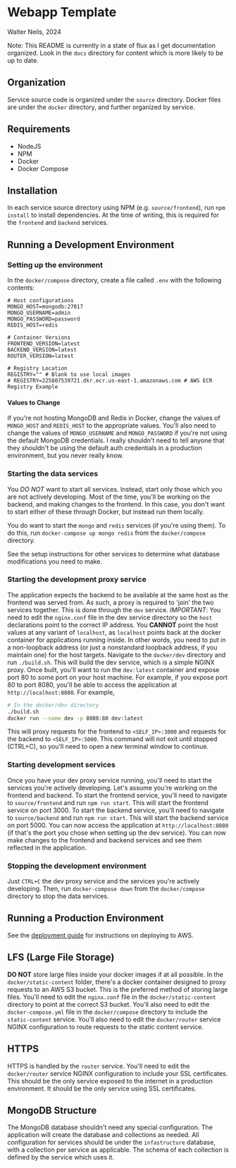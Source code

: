 # Webapp Template

Walter Neils, 2024

Note: This README is currently in a state of flux as I get documentation organized. Look in the `docs` directory for content which is more likely to be up to date.

## Organization

Service source code is organized under the `source` directory. Docker files are under the `docker` directory, and further organized by service.

## Requirements

- NodeJS
- NPM
- Docker
- Docker Compose

## Installation

In each service source directory using NPM (e.g. `source/frontend`), run `npm install` to install dependencies. At the time of writing, this is required for the `frontend` and `backend` services.

## Running a Development Environment

### Setting up the environment

In the `docker/compose` directory, create a file called `.env` with the following contents:

```env
# Host configurations
MONGO_HOST=mongodb:27017
MONGO_USERNAME=admin
MONGO_PASSWORD=password
REDIS_HOST=redis

# Container Versions
FRONTEND_VERSION=latest
BACKEND_VERSION=latest
ROUTER_VERSION=latest

# Registry Location
REGISTRY="" # Blank to use local images
# REGISTRY=225807539721.dkr.ecr.us-east-1.amazonaws.com # AWS ECR Registry Example
```

#### Values to Change

If you're not hosting MongoDB and Redis in Docker, change the values of `MONGO_HOST` and `REDIS_HOST` to the appropriate values. You'll also need to change the values of `MONGO_USERNAME` and `MONGO_PASSWORD` if you're not using the default MongoDB credentials. I really shouldn't need to tell anyone that they shouldn't be using the default auth credentials in a production environment, but you never really know.

### Starting the data services

You _DO NOT_ want to start all services. Instead, start only those which you are not actively developing. Most of the time, you'll be working on the backend, and making changes to the frontend. In this case, you don't want to start either of these through Docker, but instead run them locally.

You do want to start the `mongo` and `redis` services (if you're using them). To do this, run `docker-compose up mongo redis` from the `docker/compose` directory.

See the setup instructions for other services to determine what database modifications you need to make.

### Starting the development proxy service

The application expects the backend to be available at the same host as the frontend was served from. As such, a proxy is required to 'join' the two services together. This is done through the `dev` service. _IMPORTANT_: You need to edit the `nginx.conf` file in the dev service directory so the `host` declarations point to the correct IP address. You **CANNOT** point the host values at any variant of `localhost`, as `localhost` points back at the docker container for applications running inside. In other words, you need to put in a non-loopback address (or just a nonstandard loopback address, if you maintain one) for the host targets. Navigate to the `docker/dev` directory and run `./build.sh`. This will build the dev service, which is a simple NGINX proxy. Once built, you'll want to run the `dev:latest` container and expose port 80 to some port on your host machine. For example, if you expose port 80 to port 8080, you'll be able to access the application at `http://localhost:8080`.
For example,

```bash
# In the docker/dev directory
./build.sh
docker run --name dev -p 8080:80 dev:latest
```

This will proxy requests for the frontend to `<SELF_IP>:3000` and requests for the backend to `<SELF_IP>:5000`. This command will not exit until stopped (CTRL+C), so you'll need to open a new terminal window to continue.

### Starting development services

Once you have your dev proxy service running, you'll need to start the services you're actively developing. Let's assume you're working on the frontend and backend. To start the frontend service, you'll need to navigate to `source/frontend` and run `npm run start`. This will start the frontend service on port 3000. To start the backend service, you'll need to navigate to `source/backend` and run `npm run start`. This will start the backend service on port 5000. You can now access the application at `http://localhost:8080` (if that's the port you chose when setting up the dev service). You can now make changes to the frontend and backend services and see them reflected in the application.

### Stopping the development environment

Just `CTRL+C` the dev proxy service and the services you're actively developing. Then, run `docker-compose down` from the `docker/compose` directory to stop the data services.

## Running a Production Environment

See the [deployment guide](docs/general/Deploying.md) for instructions on deploying to AWS.

## LFS (Large File Storage)

**DO NOT** store large files inside your docker images if at all possible. In the `docker/static-content` folder, there's a docker container designed to proxy requests to an AWS S3 bucket. This is the preferred method of storing large files. You'll need to edit the `nginx.conf` file in the `docker/static-content` directory to point at the correct S3 bucket. You'll also need to edit the `docker-compose.yml` file in the `docker/compose` directory to include the `static-content` service. You'll also need to edit the `docker/router` service NGINX configuration to route requests to the static content service.

## HTTPS

HTTPS is handled by the `router` service. You'll need to edit the `docker/router` service NGINX configuration to include your SSL certificates. This should be the only service exposed to the internet in a production environment. It should be the only service using SSL certificates.

## MongoDB Structure

The MongoDB database shouldn't need any special configuration. The application will create the database and collections as needed. All configuration for services should be under the `infastructure` database, with a collection per service as applicable. The schema of each collection is defined by the service which uses it.
